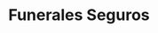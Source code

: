 ---
title: "Funerales Seguros"
url: /san-miguel/funerales-seguros/
shop: directores de funerarias
---